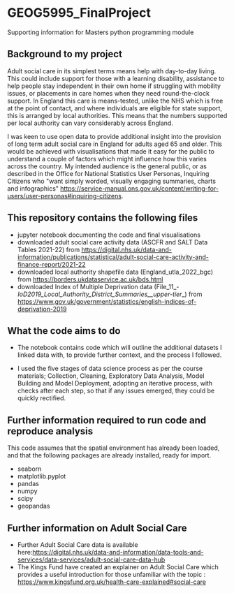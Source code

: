 # GEOG5995_FinalProject
Supporting information for Masters python programming module

## Background to my project
Adult social care in its simplest terms means help with day-to-day living. This could include support for those with a learning disability, assistance to help people stay independent in their own home if struggling with mobility issues, or placements in care homes when they need round-the-clock support. In England this care is means-tested, unlike the NHS which is free at the point of contact, and where individuals are eligible for state support, this is arranged by local authorities. This means that the numbers supported per local authority can vary considerably across England.

I was keen to use open data to provide additional insight into the provision of long term adult social care in England for adults aged 65 and older. This would be achieved with visualisations that made it easy for the public to understand a couple of factors which might influence how this varies across the country. My intended audience is the general public, or as described in the Office for National Statistics User Personas, Inquiring Citizens who "want simply worded, visually engaging summaries, charts and infographics" https://service-manual.ons.gov.uk/content/writing-for-users/user-personas#inquiring-citizens.

## This repository contains the following files
* jupyter notebook documenting the code and final visualisations
* downloaded adult social care activity data (ASCFR and SALT Data Tables 2021-22) from https://digital.nhs.uk/data-and-information/publications/statistical/adult-social-care-activity-and-finance-report/2021-22
* downloaded local authority shapefile data (England_utla_2022_bgc) from https://borders.ukdataservice.ac.uk/bds.html
* downloaded Index of Multiple Deprivation data (File_11_-_IoD2019_Local_Authority_District_Summaries__upper-tier__) from https://www.gov.uk/government/statistics/english-indices-of-deprivation-2019

## What the code aims to do
* The notebook contains code which will outline the additional datasets I linked data with, to provide further context, and the process I followed.

* I used the five stages of data science process as per the course materials; Collection, Cleaning, Exploratory Data Analysis, Model Building and Model Deployment, adopting an iterative process, with checks after each step, so that if any issues emerged, they could be quickly rectified.
  
## Further information required to run code and reproduce analysis
This code assumes that the spatial environment has already been loaded, and that the following packages are already installed, ready for import.

* seaborn 
* matplotlib.pyplot 
* pandas 
* numpy 
* scipy 
* geopandas 

## Further information on Adult Social Care
* Further Adult Social Care data is available here:https://digital.nhs.uk/data-and-information/data-tools-and-services/data-services/adult-social-care-data-hub
* The Kings Fund have created an explainer on Adult Social Care which provides a useful introduction for those unfamiliar with the topic :  https://www.kingsfund.org.uk/health-care-explained#social-care
